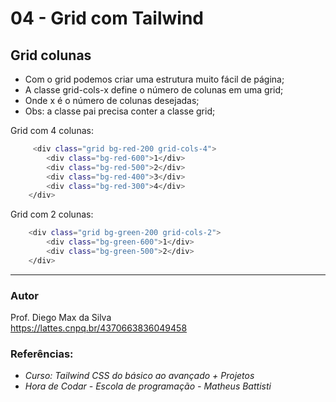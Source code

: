 # 04 - Grid com Tailwind

## Grid colunas
* Com o grid podemos criar uma estrutura muito fácil de página;
* A classe grid-cols-x define o número de colunas em uma grid;
* Onde x é o número de colunas desejadas;
* Obs: a classe pai precisa conter a classe grid; 

Grid com 4 colunas: 
```bash
     <div class="grid bg-red-200 grid-cols-4">
        <div class="bg-red-600">1</div>
        <div class="bg-red-500">2</div>
        <div class="bg-red-400">3</div>
        <div class="bg-red-300">4</div>
    </div>
```

Grid com 2 colunas:
```bash
    <div class="grid bg-green-200 grid-cols-2">
        <div class="bg-green-600">1</div>
        <div class="bg-green-500">2</div>
    </div>
```

<hr>

### Autor

Prof. Diego Max da Silva<br>
https://lattes.cnpq.br/4370663836049458

### Referências:

- _Curso: Tailwind CSS do básico ao avançado + Projetos_
- _Hora de Codar - Escola de programação - Matheus Battisti_
